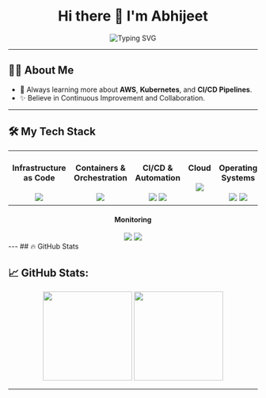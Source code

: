 <h1 align="center">Hi there 👋 I'm Abhijeet</h1>
<p align="center">
  <img src="https://readme-typing-svg.demolab.com?font=Fira+Code&pause=1000&center=true&vCenter=true&width=435&lines=DevOps+Engineer" alt="Typing SVG" /></a>
</p>


---

## 👩‍💻 About Me
- 🌱 Always learning more about **AWS**, **Kubernetes**, and **CI/CD Pipelines**.
- ✨ Believe in Continuous Improvement and Collaboration.

---

## 🛠️ My Tech Stack

<table><tr>
  
<td valign="top" width="20%">
<div align="center">  

#### Infrastructure as Code

<img src="https://skillicons.dev/icons?i=terraform,ansible" /> 
</div>

</td><td valign="top" width="20%">

<div align="center">  

#### Containers & Orchestration  
<img src="https://skillicons.dev/icons?i=docker,kubernetes"/> 
</div>

</td><td valign="top" width="20%">

<div align="center"> 

#### CI/CD & Automation  

<img src="https://skillicons.dev/icons?i=jenkins" /> 
        <img src="https://img.shields.io/badge/ArgoCD-FF4F8B.svg?logo=argo&logoColor=white" />
</div>

</td><td valign="top" width="20%">

<div align="center">  

#### Cloud  

<img src="https://skillicons.dev/icons?i=aws" /> 
</div>

</td><td valign="top" width="20%">
<div align="center"> 

#### Operating Systems  
<img src="https://skillicons.dev/icons?i=redhat" />
<img src="https://skillicons.dev/icons?i=ubuntu" /> 
</div>
</td></tr>
</table>

</td><td valign="top" width="20%">
<div align="center"> 
  
#### Monitoring
<img src="https://skillicons.dev/icons?i=prometheus" />
<img src="https://skillicons.dev/icons?i=grafana" /> 
</div>
</td></tr>
</table>
---
## 🔥 GitHub Stats

## 📈 GitHub Stats:
<p align="center">
  <img height="180em" src="https://github-readme-stats.vercel.app/api?username=hager706&show_icons=true&theme=radical&hide_border=true" />
  <img height="180em" src="https://github-readme-stats.vercel.app/api/top-langs/?username=hager706&layout=compact&theme=radical&hide_border=true"/>
</p>

---
